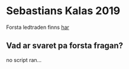 # Sebastians Kalas 2019
Forsta ledtraden finns [har](http://maps.google.com/maps?q=57.7141994,11.9025116) 

## Vad ar svaret pa forsta fragan?

<div id="text">
no script ran...
</div>
